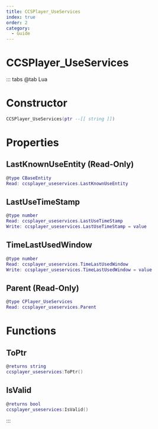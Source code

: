 ```yaml
---
title: CCSPlayer_UseServices
index: true
order: 2
category:
  - Guide
---
```


# CCSPlayer_UseServices

::: tabs
@tab Lua
# Constructor
```lua
CCSPlayer_UseServices(ptr --[[ string ]])
```
# Properties
## LastKnownUseEntity (Read-Only)
```lua
@type CBaseEntity
Read: ccsplayer_useservices.LastKnownUseEntity
```
## LastUseTimeStamp 
```lua
@type number
Read: ccsplayer_useservices.LastUseTimeStamp
Write: ccsplayer_useservices.LastUseTimeStamp = value
```
## TimeLastUsedWindow 
```lua
@type number
Read: ccsplayer_useservices.TimeLastUsedWindow
Write: ccsplayer_useservices.TimeLastUsedWindow = value
```
## Parent (Read-Only)
```lua
@type CPlayer_UseServices
Read: ccsplayer_useservices.Parent
```
# Functions
## ToPtr
```lua
@returns string
ccsplayer_useservices:ToPtr()
```
## IsValid
```lua
@returns bool
ccsplayer_useservices:IsValid()
```

:::